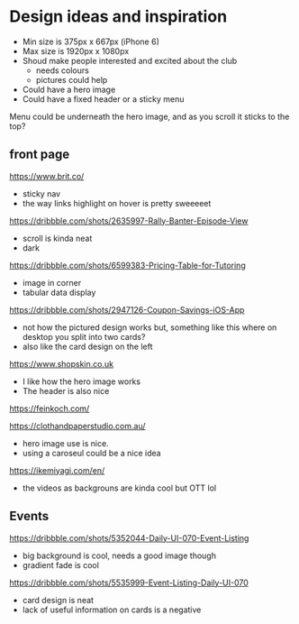 # Design ideas and inspiration

- Min size is 375px x 667px (iPhone 6)
- Max size is 1920px x 1080px
- Shoud make people interested and excited about the club
  - needs colours
  - pictures could help
- Could have a hero image
- Could have a fixed header or a sticky menu

Menu could be underneath the hero image, and as you scroll it sticks to the top?

## front page

https://www.brit.co/

- sticky nav
- the way links highlight on hover is pretty sweeeeet

https://dribbble.com/shots/2635997-Rally-Banter-Episode-View

- scroll is kinda neat
- dark

https://dribbble.com/shots/6599383-Pricing-Table-for-Tutoring

- image in corner
- tabular data display

https://dribbble.com/shots/2947126-Coupon-Savings-iOS-App

- not how the pictured design works but, something like this where on desktop you split into two cards?
- also like the card design on the left

https://www.shopskin.co.uk

- I like how the hero image works
- The header is also nice

https://feinkoch.com/

https://clothandpaperstudio.com.au/

- hero image use is nice.
- using a caroseul could be a nice idea

https://ikemiyagi.com/en/

- the videos as backgrouns are kinda cool but OTT lol

## Events

https://dribbble.com/shots/5352044-Daily-UI-070-Event-Listing

- big background is cool, needs a good image though
- gradient fade is cool

https://dribbble.com/shots/5535999-Event-Listing-Daily-UI-070

- card design is neat
- lack of useful information on cards is a negative
